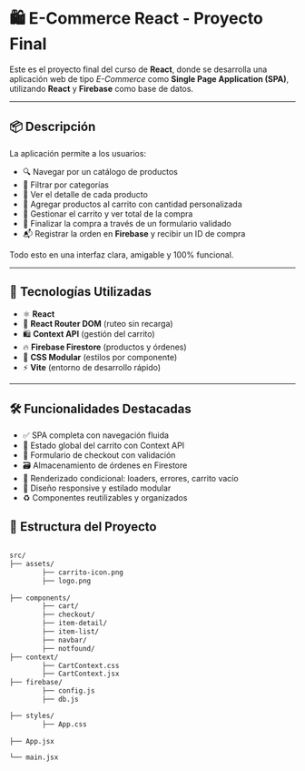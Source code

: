 
# 🛍️ E-Commerce React - Proyecto Final

Este es el proyecto final del curso de **React**, donde se desarrolla una aplicación web de tipo *E-Commerce* como **Single Page Application (SPA)**, utilizando **React** y **Firebase** como base de datos.

---

## 📦 Descripción

La aplicación permite a los usuarios:

- 🔍 Navegar por un catálogo de productos  
- 🧩 Filtrar por categorías  
- 🔎 Ver el detalle de cada producto  
- 🛒 Agregar productos al carrito con cantidad personalizada  
- 🧾 Gestionar el carrito y ver total de la compra  
- 📝 Finalizar la compra a través de un formulario validado  
- 📬 Registrar la orden en **Firebase** y recibir un ID de compra  

Todo esto en una interfaz clara, amigable y 100% funcional.

---

## 🚀 Tecnologías Utilizadas

- ⚛️ **React**  
- 🔁 **React Router DOM** (ruteo sin recarga)  
- 🛍️ **Context API** (gestión del carrito)  
- 🔥 **Firebase Firestore** (productos y órdenes)  
- 🎨 **CSS Modular** (estilos por componente)  
- ⚡ **Vite** (entorno de desarrollo rápido)

---

## 🛠️ Funcionalidades Destacadas

- ✅ SPA completa con navegación fluida  
- 🧠 Estado global del carrito con Context API  
- 🛂 Formulario de checkout con validación  
- 🗃️ Almacenamiento de órdenes en Firestore  
- 🔄 Renderizado condicional: loaders, errores, carrito vacío  
- 📱 Diseño responsive y estilado modular  
- ♻️ Componentes reutilizables y organizados  
## 📂 Estructura del Proyecto

```bash

src/
├── assets/
		├── carrito-icon.png
		├── logo.png
		
├── components/
		├── cart/
		├── checkout/
		├── item-detail/
		├── item-list/
		├── navbar/
		├── notfound/
├── context/
		├── CartContext.css
		├── CartContext.jsx
├── firebase/
		├── config.js
		├── db.js

├── styles/
		├── App.css
		
├── App.jsx

└── main.jsx